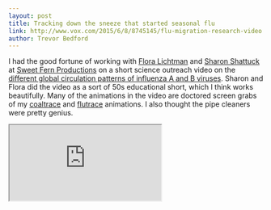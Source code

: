 ```yaml
---
layout: post
title: Tracking down the sneeze that started seasonal flu
link: http://www.vox.com/2015/6/8/8745145/flu-migration-research-video
author: Trevor Bedford
---
```


I had the good fortune of working with [Flora Lichtman](https://twitter.com/flichtman) and [Sharon Shattuck](https://twitter.com/SharonShattuck1) at [Sweet Fern Productions](http://www.sweetfernproductions.com/) on a short science outreach video on the [different global circulation patterns of influenza A and B viruses](/blog/seasonal-influenza-circulation/). Sharon and Flora did the video as a sort of 50s educational short, which I think works beautifully. Many of the animations in the video are doctored screen grabs of my [coaltrace](/projects/coaltrace/) and [flutrace](/projects/flutrace/) animations. I also thought the pipe cleaners were pretty genius.

<div class="embed-responsive embed-responsive-16by9">
	<iframe class="embed-responsive-item" src="http://www.youtube.com/embed/fKRLHtO4PSE"></iframe>
</div>
